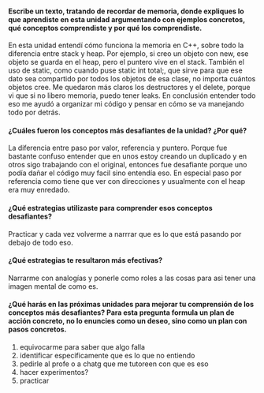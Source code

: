 #### Escribe un texto, tratando de recordar de memoria, donde expliques lo que aprendiste en esta unidad argumentando con ejemplos concretos, qué conceptos comprendiste y por qué los comprendiste.

En esta unidad entendí cómo funciona la memoria en C++, sobre todo la diferencia entre stack y heap. Por ejemplo, si creo un objeto con new, ese objeto se guarda en el heap, pero el puntero vive en el stack. También el uso de static, como cuando puse static int total;, que sirve para que ese dato sea compartido por todos los objetos de esa clase, no importa cuántos objetos cree. Me quedaron más claros los destructores y el delete, porque vi que si no libero memoria, puedo tener leaks. En conclusión entender todo eso me ayudó a organizar mi código y pensar en cómo se va manejando todo por detrás.

#### ¿Cuáles fueron los conceptos más desafiantes de la unidad? ¿Por qué?
La diferencia entre paso por valor, referencia y puntero. Porque fue bastante confuso entender que en unos estoy creando un duplicado y en otros sigo trabajando con el original, entonces fue desafiante porque uno podía dañar el código muy facil sino entendía eso.
En especial paso por referencia como tiene que ver con direcciones y usualmente con el heap era muy enredado.

#### ¿Qué estrategias utilizaste para comprender esos conceptos desafiantes?
Practicar y cada vez volverme a narrrar que es lo que está pasando por debajo de todo eso.

#### ¿Qué estrategias te resultaron más efectivas?
Narrarme con analogías y ponerle como roles a las cosas para asi tener una imagen mental de como es.

#### ¿Qué harás en las próximas unidades para mejorar tu comprensión de los conceptos más desafiantes? Para esta pregunta formula un plan de acción concreto, no lo enuncies como un deseo, sino como un plan con pasos concretos.

1. equivocarme para saber que algo falla
2. identificar especificamente que es lo que no entiendo
3. pedirle al profe o a chatg que me tutoreen con que es eso
4. hacer experimentos?
5. practicar 
